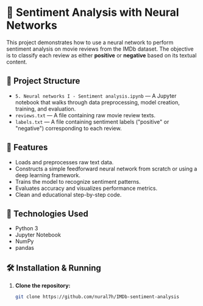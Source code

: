 # 🧠 Sentiment Analysis with Neural Networks

This project demonstrates how to use a neural network to perform sentiment analysis on movie reviews from the IMDb dataset. The objective is to classify each review as either **positive** or **negative** based on its textual content.

## 📁 Project Structure

- `5. Neural networks I - Sentiment analysis.ipynb` — A Jupyter notebook that walks through data preprocessing, model creation, training, and evaluation.
- `reviews.txt` — A file containing raw movie review texts.
- `labels.txt` — A file containing sentiment labels ("positive" or "negative") corresponding to each review.

## 🚀 Features

- Loads and preprocesses raw text data.
- Constructs a simple feedforward neural network from scratch or using a deep learning framework.
- Trains the model to recognize sentiment patterns.
- Evaluates accuracy and visualizes performance metrics.
- Clean and educational step-by-step code.

## 🧠 Technologies Used

- Python 3
- Jupyter Notebook
- NumPy
- pandas

## 🛠️ Installation & Running

1. **Clone the repository:**
   ```bash
   git clone https://github.com/nural7h/IMDb-sentiment-analysis
